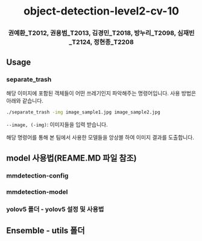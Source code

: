 <h1 align="center">
<p>object-detection-level2-cv-10
</h1>

<h3 align="center">
<p>권예환_T2012, 권용범_T2013, 김경민_T2018, 방누리_T2098, 심재빈_T2124, 정현종_T2208
</h3>

## Usage
### separate_trash
해당 이미지에 포함된 객체들이 어떤 쓰레기인지 파악해주는 명령어입니다. 사용 방법은 아래와 같습니다.
```bash
./separate_trash -img image_sample1.jpg image_sample2.jpg
```
`--image, (-img)`: 이미지들을 입력 받습니다.

해당 명령어를 통해 본 팀에서 사용한 모델들을 앙상블 하여 이미지 결과를 도출합니다.

## model 사용법(REAME.MD 파일 참조)
### mmdetection-config
### mmdetection-model
### yolov5 폴더 - yolov5 설정 및 사용법
## Ensemble - utils 폴더
